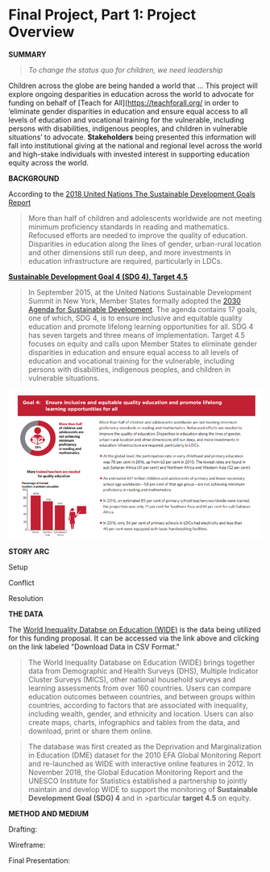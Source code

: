 # Final Project, Part 1: Project Overview

**SUMMARY**

>_To change the status quo for children, we need leadership_

Children across the globe are being handed a world that ... This project will explore ongoing desparities in education across the world to advocate for funding on behalf of [Teach for All](https://teachforall.org/ in order to ‘eliminate gender disparities in education and ensure equal access to all levels of education and vocational training for the vulnerable, including persons with disabilities, indigenous peoples, and children in vulnerable situations’ to advocate. **Stakeholders** being presented this information will fall into institutional giving at the national and regional level across the world and high-stake individuals with invested interest in supporting education equity across the world.


**BACKGROUND**

According to the [2018 United Nations The Sustainable Development Goals Report](https://unstats.un.org/sdgs/report/2018)
>More than half of children and adolescents worldwide are not meeting minimum proficiency standards in reading and mathematics. Refocused efforts are needed to improve the quality of education. Disparities in education along the lines of gender, urban-rural location and other dimensions still run deep, and more investments in education infrastructure are required, particularly in LDCs.

[**Sustainable Development Goal 4 (SDG 4), Target 4.5**](https://sustainabledevelopment.un.org/sdg4)
>In September 2015, at the United Nations Sustainable Development Summit in New York, Member States formally adopted the [2030 Agenda for Sustainable Development](https://sustainabledevelopment.un.org/post2015/transformingourworld). The agenda contains 17 goals, one of which, SDG 4, is to ensure inclusive and equitable quality education and promote lifelong learning opportunities for all. SDG 4 has seven targets and three means of implementation. Target 4.5 focuses on equity and calls upon Member States to eliminate gender disparities in education and ensure equal access to all levels of education and vocational training for the vulnerable, including persons with disabilities, indigenous peoples, and children in vulnerable situations.

![](UNeducation.png)

**STORY ARC**

Setup

Conflict

Resolution

**THE DATA**

The [World Inequality Databse on Education (WIDE)](https://www.education-inequalities.org/about) is the data being utilized for this funding proposal. It can be accessed via the link above and clicking on the link labeled "Download Data in CSV Format."
>The World Inequality Database on Education (WIDE) brings together data from Demographic and Health Surveys (DHS), Multiple Indicator Cluster Surveys (MICS), other national household surveys and learning assessments from over 160 countries. Users can compare education outcomes between countries, and between groups within countries, according to factors that are associated with inequality, including wealth, gender, and ethnicity and location. Users can also create maps, charts, infographics and tables from the data, and download, print or share them online.

>The database was first created as the Deprivation and Marginalization in Education (DME) dataset for the 2010 EFA Global Monitoring Report and re-launched as WIDE with interactive online features in 2012. In November 2018, the Global Education Monitoring Report and the UNESCO Institute for Statistics established a partnership to jointly maintain and develop WIDE to support the monitoring of **Sustainable Development Goal (SDG) 4** and in >particular **target 4.5** on equity.

**METHOD AND MEDIUM**

Drafting: 

Wireframe:

Final Presentation:
